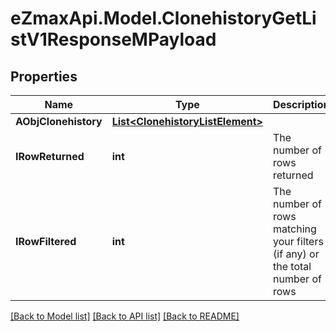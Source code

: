 
# eZmaxApi.Model.ClonehistoryGetListV1ResponseMPayload

## Properties

Name | Type | Description | Notes
------------ | ------------- | ------------- | -------------
**AObjClonehistory** | [**List&lt;ClonehistoryListElement&gt;**](ClonehistoryListElement.md) |  | 
**IRowReturned** | **int** | The number of rows returned | 
**IRowFiltered** | **int** | The number of rows matching your filters (if any) or the total number of rows | 

[[Back to Model list]](../README.md#documentation-for-models)
[[Back to API list]](../README.md#documentation-for-api-endpoints)
[[Back to README]](../README.md)

